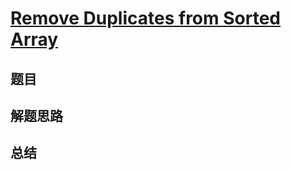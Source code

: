 # [Remove Duplicates from Sorted Array](https://leetcode.com/problems/remove-duplicates-from-sorted-array/)
## 题目


## 解题思路


## 总结


